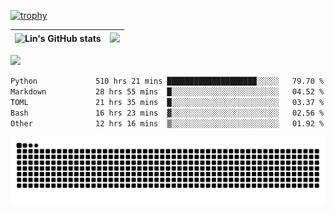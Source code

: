 [![trophy](https://github-profile-trophy.vercel.app/?username=ocss884&column=7)](https://github.com/ocss884)

| ![Lin's GitHub stats](https://github-readme-stats.vercel.app/api?username=ocss884&show_icons=true&hide_border=True&count_private=true) | ![](https://github-readme-streak-stats.herokuapp.com?user=ocss884&hide_border=true&date_format=M%20j%5B%2C%20Y%5D&ring=7EDDCF&fire=7EDDCF") |
| ------------------------------------------------------------ | ------------------------------------------------------------ |

![](https://komarev.com/ghpvc/?username=ocss884&color=brightgreen)

<!--START_SECTION:waka-->

```txt
Python             510 hrs 21 mins ████████████████████░░░░░   79.70 %
Markdown           28 hrs 55 mins  █░░░░░░░░░░░░░░░░░░░░░░░░   04.52 %
TOML               21 hrs 35 mins  █░░░░░░░░░░░░░░░░░░░░░░░░   03.37 %
Bash               16 hrs 23 mins  ▓░░░░░░░░░░░░░░░░░░░░░░░░   02.56 %
Other              12 hrs 16 mins  ▒░░░░░░░░░░░░░░░░░░░░░░░░   01.92 %
```

<!--END_SECTION:waka-->

<p align="center">
   <img src="https://github.com/ocss884/ocss884/blob/output/github-snake.svg" alt="snake">
</p>
